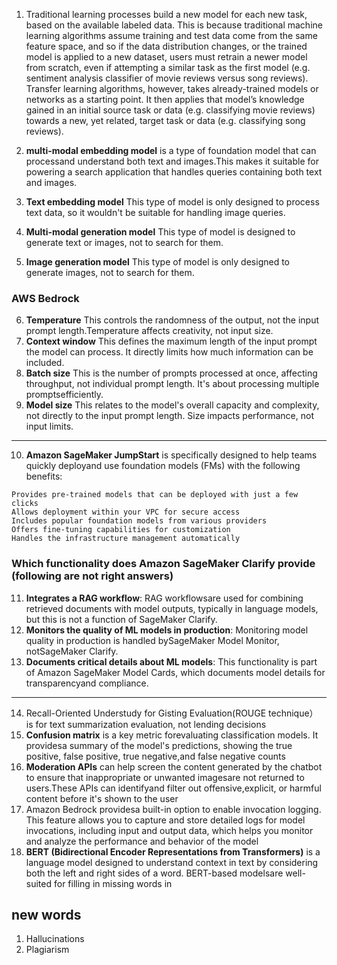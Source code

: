 1. Traditional learning processes build a new model for each new task, based on the available labeled data. This is because traditional machine learning algorithms assume training and test data come from the same feature space, and so if the data distribution changes, or the trained model is applied to a new dataset, users must retrain a newer model from scratch, even if attempting a similar task as the first model (e.g. sentiment analysis classifier of movie reviews versus song reviews). Transfer learning algorithms, however, takes already-trained models or networks as a starting point. It then applies that model’s knowledge gained in an initial source task or data (e.g. classifying movie reviews) towards a new, yet related, target task or data (e.g. classifying song reviews).

2. **multi-modal embedding model** is a type of foundation model that can processand understand both text and images.This
makes it suitable for powering a search application that handles queries containing both text and images.

3. **Text embedding model** This type of model is only designed to process text data, so it wouldn't be suitable for handling
image queries.
4. **Multi-modal generation model** This type of model is designed to generate text or images, not to search for them.
5. **Image generation model** This type of model is only designed to generate images, not to search for them.

### AWS Bedrock
6. **Temperature** This controls the randomness of the output, not the input prompt length.Temperature affects creativity, not
input size.
7. **Context window** This defines the maximum length of the input prompt the model can process. It directly limits how much
information can be included.
8. **Batch size** This is the number of prompts processed at once, affecting throughput, not individual prompt length. It's about processing multiple promptsefficiently.
9. **Model size** This relates to the model's overall capacity and complexity, not directly to the input prompt length. Size impacts performance, not input limits.
---

10. **Amazon SageMaker JumpStart** is specifically designed to help teams quickly deployand use foundation models (FMs) with the
following benefits:
```
Provides pre-trained models that can be deployed with just a few clicks
Allows deployment within your VPC for secure access
Includes popular foundation models from various providers
Offers fine-tuning capabilities for customization
Handles the infrastructure management automatically
```
### Which functionality does Amazon SageMaker Clarify provide (following are not right answers)
11. **Integrates a RAG workflow**: RAG workflowsare used for combining retrieved documents with model outputs, typically in language models, but this is not a function of SageMaker Clarify.
12. **Monitors the quality of ML models in production**: Monitoring model quality in production is handled bySageMaker Model
Monitor, notSageMaker Clarify.
13. **Documents critical details about ML models**: This functionality is part of Amazon SageMaker Model Cards, which documents model details for transparencyand compliance.
---

14.  Recall-Oriented Understudy for Gisting Evaluation(ROUGE technique） is for text summarization evaluation, not lending decisions
15.  **Confusion matrix** is a key metric forevaluating classification models. It providesa summary of the model's predictions, showing the true positive, false positive, true negative,and false negative counts
16. **Moderation APIs** can help screen the content generated by the chatbot to ensure that inappropriate or unwanted imagesare not returned to users.These APIs can identifyand filter out offensive,explicit, or harmful content before it's shown to the user
17. Amazon Bedrock providesa built-in option to enable invocation logging. This feature allows you to capture and store detailed logs for model invocations, including input and output data, which helps you monitor and analyze the performance and behavior of the model
18.  **BERT (Bidirectional Encoder Representations from Transformers)** is a language model designed to understand context in text by considering both the left and right sides of a word. BERT-based modelsare well-suited for filling in missing words in
## new words
1. Hallucinations
2. Plagiarism
